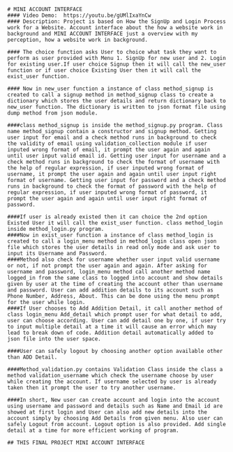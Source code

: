     # MINI ACCOUNT INTERFACE
    #### Video Demo:  https://youtu.be/gUMlIxaYnCw
    #### Description: Project is based on How the SignUp and Login Process work for a Website. Account interface about the how a website work in background and MINI ACCOUNT INTERFACE just a overview with my perception, how a website work in background.

    #### The choice function asks User to choice what task they want to perform as user provided with Menu 1. SignUp for new user and 2. Login for existing user.If user choice Signup then it will call the new_user function or if user choice Existing User then it will call the exist_user function.

    #### Now in new_user function a instance of class method_signup is created to call a signup method in method_signup class to create a dictionary which stores the user details and return dictionary back to new_user function. The dictionary is written to json format file using dump method from json module.

    ####class method_signup is inside the method_signup.py program. Class name method_signup contain a constructor and signup method. Getting user input for email and a check method runs in background to check the validity of email using validation_collection module if user inputed wrong format of email, it prompt the user again and again until user input valid email id. Getting user input for username and a check method runs in background to check the format of username with the help of regular expression, if user inputed wrong format of username, it prompt the user again and again until user input right format of username. Getting user input for password and a check method runs in background to check the format of password with the help of regular expression, if user inputed wrong format of password, it prompt the user again and again until user input right format of password.

    ####If user is already existed then it can choice the 2nd option Existed User it will call the exist_user function. class method_login inside method_login.py program.
    ####Now in exist_user function a instance of class method_login is created to call a login_menu method in method_login class open json file which stores the user details in read only mode and ask user to input its Username and Password.
    ####Method also check for username whether user input valid username or not, if not prompt the user again and again. After asking for username and password, login_menu method call another method name logged_in from the same class to logged into account and show details given by user at the time of creating the account other than username and password. User can add addition details to its account such as Phone Number, Address, About. This can be done using the menu prompt for the user while login.
    ####If User chooses to Add Addition Detail, it call another method of class login_menu Add_detail which prompt user for what detail to add, user can choose according. User can add detail one by one, if user try to input multiple detail at a time it will cause an error which may lead to break down of code. Addition detail automatically added to json file into the user space.

    ####User can safely logout by choosing another option available other than ADD Detail.

    ####Method_validation.py contains Validation Class inside the class a method validation_username which check the username choose by user while creating the account. If username selected by user is already taken then it prompt the user to try another username.

    ####In short, New user can create account and login into the account using username and password and details such as Name and Email id are showed at first login and User can also add new details into the account simply by choosing Add Details from given menu. Also user can safely Logout from account. Logout option is also provided. Add single detail at a time for more efficient working of program.

    ## THIS FINAL PROJECT MINI ACCOUNT INTERFACE